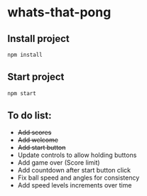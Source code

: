 # whats-that-pong

## Install project

```sh
npm install
```

## Start project

```sh
npm start
```

## To do list:

- ~~Add scores~~
- ~~Add welcome~~
- ~~Add start button~~
- Update controls to allow holding buttons
- Add game over (Score limit)
- Add countdown after start button click
- Fix ball speed and angles for consistency
- Add speed levels increments over time
